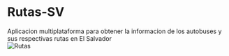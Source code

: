 # Rutas-SV
 Aplicacion multiplataforma para obtener la informacion de los autobuses y sus respectivas rutas en El Salvador <br>
![Rutas](https://user-images.githubusercontent.com/83199462/175605904-8f3bc61d-05aa-4404-aa05-b91f14e90fa9.png)
